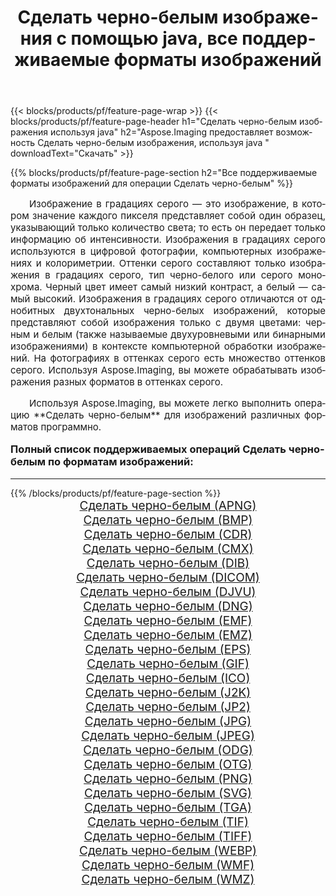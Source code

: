﻿---
title: Сделать черно-белым изображения с помощью java, все поддерживаемые форматы изображений 
weight: 3920
url: /ru/java/grayscale/ 
lang: ru
langdirlevel: 2
locales: zh-hans,ja,it,ru,de,es,fr,nl,id,lt,pl,pt,vi,tr,ko,zh-hant,ar,hi,th,sv,cs,uk,he
description: Используя Aspose.Imaging, вы можете легко Сделать черно-белым изображения используя java
---

{{< blocks/products/pf/feature-page-wrap >}}
{{< blocks/products/pf/feature-page-header h1="Сделать черно-белым изображения используя java" h2="Aspose.Imaging предоставляет возможность Сделать черно-белым изображения, используя java " downloadText="Скачать" >}}


{{% blocks/products/pf/feature-page-section  h2="Все поддерживаемые форматы изображений для операции Сделать черно-белым" %}}
<p align="justify" style="text-indent:2em;font-size:15px;">
Изображение в градациях серого — это изображение, в котором значение каждого пикселя представляет собой один образец, указывающий только количество света; то есть он передает только информацию об интенсивности. Изображения в градациях серого используются в цифровой фотографии, компьютерных изображениях и колориметрии. Оттенки серого составляют только изображения в градациях серого, тип черно-белого или серого монохрома. Черный цвет имеет самый низкий контраст, а белый — самый высокий. Изображения в градациях серого отличаются от однобитных двухтональных черно-белых изображений, которые представляют собой изображения только с двумя цветами: черным и белым (также называемые двухуровневыми или бинарными изображениями) в контексте компьютерной обработки изображений. На фотографиях в оттенках серого есть множество оттенков серого. Используя Aspose.Imaging, вы можете обрабатывать изображения разных форматов в оттенках серого.
</p>
<p align="justify" style="text-indent:2em;font-size:15px;">
Используя Aspose.Imaging, вы можете легко выполнить операцию **Сделать черно-белым** для изображений различных форматов программно.
</p>
<h3 style="margin-top:16px;">
Полный список поддерживаемых операций Сделать черно-белым по форматам изображений:
</h3>
<hr/>
{{% /blocks/products/pf/feature-page-section %}}
<div class="container-fluid productfamilypage bg-gray">
    <div class="convertypes bg-gray agp-content section">
        <div class="container">
		<div class="row other-converters" style="gap: 10px;font-size: 19px;text-align:center;">
		    <div class='col-md-3 other-converter remove-lp remove-rp'><a href="/imaging/ru/java/grayscale/apng/" style="padding:15px;">Сделать черно-белым (APNG)</a></div><div class='col-md-3 other-converter remove-lp remove-rp'><a href="/imaging/ru/java/grayscale/bmp/" style="padding:15px;">Сделать черно-белым (BMP)</a></div><div class='col-md-3 other-converter remove-lp remove-rp'><a href="/imaging/ru/java/grayscale/cdr/" style="padding:15px;">Сделать черно-белым (CDR)</a></div><div class='col-md-3 other-converter remove-lp remove-rp'><a href="/imaging/ru/java/grayscale/cmx/" style="padding:15px;">Сделать черно-белым (CMX)</a></div><div class='col-md-3 other-converter remove-lp remove-rp'><a href="/imaging/ru/java/grayscale/dib/" style="padding:15px;">Сделать черно-белым (DIB)</a></div><div class='col-md-3 other-converter remove-lp remove-rp'><a href="/imaging/ru/java/grayscale/dicom/" style="padding:15px;">Сделать черно-белым (DICOM)</a></div><div class='col-md-3 other-converter remove-lp remove-rp'><a href="/imaging/ru/java/grayscale/djvu/" style="padding:15px;">Сделать черно-белым (DJVU)</a></div><div class='col-md-3 other-converter remove-lp remove-rp'><a href="/imaging/ru/java/grayscale/dng/" style="padding:15px;">Сделать черно-белым (DNG)</a></div><div class='col-md-3 other-converter remove-lp remove-rp'><a href="/imaging/ru/java/grayscale/emf/" style="padding:15px;">Сделать черно-белым (EMF)</a></div><div class='col-md-3 other-converter remove-lp remove-rp'><a href="/imaging/ru/java/grayscale/emz/" style="padding:15px;">Сделать черно-белым (EMZ)</a></div><div class='col-md-3 other-converter remove-lp remove-rp'><a href="/imaging/ru/java/grayscale/eps/" style="padding:15px;">Сделать черно-белым (EPS)</a></div><div class='col-md-3 other-converter remove-lp remove-rp'><a href="/imaging/ru/java/grayscale/gif/" style="padding:15px;">Сделать черно-белым (GIF)</a></div><div class='col-md-3 other-converter remove-lp remove-rp'><a href="/imaging/ru/java/grayscale/ico/" style="padding:15px;">Сделать черно-белым (ICO)</a></div><div class='col-md-3 other-converter remove-lp remove-rp'><a href="/imaging/ru/java/grayscale/j2k/" style="padding:15px;">Сделать черно-белым (J2K)</a></div><div class='col-md-3 other-converter remove-lp remove-rp'><a href="/imaging/ru/java/grayscale/jp2/" style="padding:15px;">Сделать черно-белым (JP2)</a></div><div class='col-md-3 other-converter remove-lp remove-rp'><a href="/imaging/ru/java/grayscale/jpg/" style="padding:15px;">Сделать черно-белым (JPG)</a></div><div class='col-md-3 other-converter remove-lp remove-rp'><a href="/imaging/ru/java/grayscale/jpeg/" style="padding:15px;">Сделать черно-белым (JPEG)</a></div><div class='col-md-3 other-converter remove-lp remove-rp'><a href="/imaging/ru/java/grayscale/odg/" style="padding:15px;">Сделать черно-белым (ODG)</a></div><div class='col-md-3 other-converter remove-lp remove-rp'><a href="/imaging/ru/java/grayscale/otg/" style="padding:15px;">Сделать черно-белым (OTG)</a></div><div class='col-md-3 other-converter remove-lp remove-rp'><a href="/imaging/ru/java/grayscale/png/" style="padding:15px;">Сделать черно-белым (PNG)</a></div><div class='col-md-3 other-converter remove-lp remove-rp'><a href="/imaging/ru/java/grayscale/svg/" style="padding:15px;">Сделать черно-белым (SVG)</a></div><div class='col-md-3 other-converter remove-lp remove-rp'><a href="/imaging/ru/java/grayscale/tga/" style="padding:15px;">Сделать черно-белым (TGA)</a></div><div class='col-md-3 other-converter remove-lp remove-rp'><a href="/imaging/ru/java/grayscale/tif/" style="padding:15px;">Сделать черно-белым (TIF)</a></div><div class='col-md-3 other-converter remove-lp remove-rp'><a href="/imaging/ru/java/grayscale/tiff/" style="padding:15px;">Сделать черно-белым (TIFF)</a></div><div class='col-md-3 other-converter remove-lp remove-rp'><a href="/imaging/ru/java/grayscale/webp/" style="padding:15px;">Сделать черно-белым (WEBP)</a></div><div class='col-md-3 other-converter remove-lp remove-rp'><a href="/imaging/ru/java/grayscale/wmf/" style="padding:15px;">Сделать черно-белым (WMF)</a></div><div class='col-md-3 other-converter remove-lp remove-rp'><a href="/imaging/ru/java/grayscale/wmz/" style="padding:15px;">Сделать черно-белым (WMZ)</a></div>
                </div>
        </div>
    </div>
</div>
<br/>

